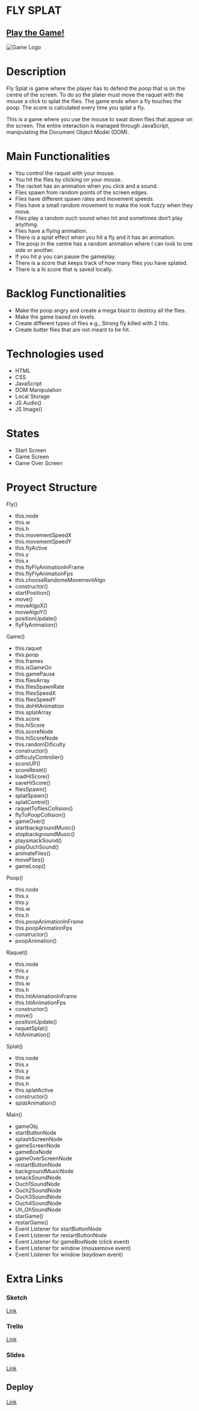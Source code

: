 # FLY SPLAT

## [Play the Game!](https://kekonline.github.io/Fly_Splat/)

![Game Logo](https://kekonline.github.io/Fly_Splat/images/Logo.png)

# Description

Fly Splat is game where the player has to defend the poop that is on the centre of the screen. To do so the plater must move the raquet with the mouse a click to splat the flies. The game ends when a fly touches the poop. The score is calculated every time you splat a fly.

This is a game where you use the mouse to swat down flies that appear on the screen. The entire interaction is managed through JavaScript, manipulating the Document Object Model (DOM).

# Main Functionalities

- You control the raquet with your mouse.
- You hit the flies by clicking on your mouse.
- The racket has an animation when you click and a sound.
- Flies spawn from random points of the screen edges.
- Flies have different spawn rates and movement speeds.
- Flies have a small random movement to make the look fuzzy when they move.
- Flies play a random ouch sound when hit and sometimes don’t play anything.
- Flies have a flying animation.
- There is a splat effect when you hit a fly and it has an animation.
- The poop in the centre has a random animation where I can look to one side or another.
- If you hit p you can pause the gameplay.
- There is a score that keeps track of how many flies you have splated.
- There is a hi score that is saved locally.

# Backlog Functionalities

- Make the poop angry and create a mega blast to destroy all the flies.
- Make the game based on levels.
- Create different types of flies e.g., Strong fly killed with 2 hits.
- Create butter flies that are not meant to be hit.

# Technologies used

- HTML
- CSS
- JavaScript
- DOM Manipulation
- Local Storage
- JS Audio()
- JS Image()

# States

- Start Screen
- Game Screen
- Game Over Screen

# Proyect Structure

Fly()

- this.node
- this.w
- this.h
- this.movementSpeedX
- this.movementSpeedY
- this.flyActive
- this.y
- this.x
- this.flyFlyAnimationInFrame
- this.flyFlyAnimationFps
- this.chooseRandomeMovementAlgo
- constructor()
- startPosition()
- move()
- moveAlgoX()
- moveAlgoY()
- positionUpdate()
- flyFlyAnimation()

Game()

- this.raquet
- this.poop
- this.frames
- this.isGameOn
- this.gamePause
- this.fliesArray
- this.fliesSpawnRate
- this.fliesSpeedX
- this.fliesSpeedY
- this.doHitAnimation
- this.splatArray
- this.score
- this.hiScore
- this.scoreNode
- this.hiScoreNode
- this.randomDificulty
- constructor()
- difficulyController()
- scoreUP()
- scoreReset()
- loadHiScore()
- saveHiScore()
- fliesSpawn()
- splatSpawn()
- splatControl()
- raquetTofliesCollision()
- flyToPoopCollision()
- gameOver()
- startbackgroundMusic()
- stopbackgroundMusic()
- playsmackSound()
- playOuchSound()
- animateFlies()
- moveFlies()
- gameLoop()

Poop()

- this.node
- this.x
- this.y
- this.w
- this.h
- this.poopAnimationInFrame
- this.poopAnimationFps
- constructor()
- poopAnimation()

Raquet()

- this.node
- this.x
- this.y
- this.w
- this.h
- this.hitAnimationInFrame
- this.hitAnimationFps
- constructor()
- move()
- positionUpdate()
- raquetSplat()
- hitAnimation()

Splat()

- this.node
- this.x
- this.y
- this.w
- this.h
- this.splatActive
- constructor()
- splatAnimation()

Main()

- gameObj
- startButtonNode
- splashScreenNode
- gameScreenNode
- gameBoxNode
- gameOverScreenNode
- restartButtonNode
- backgroundMusicNode
- smackSoundNode
- Ouch1SoundNode
- Ouch2SoundNode
- Ouch3SoundNode
- Ouch4SoundNode
- Uh_OhSoundNode
- starGame()
- restarGame()
- Event Listener for startButtonNode
- Event Listener for restartButtonNode
- Event Listener for gameBoxNode (click event)
- Event Listener for window (mousemove event)
- Event Listener for window (keydown event)

# Extra Links

### Sketch

[Link](https://kekonline.github.io/Fly_Splat/Idea/Fly_Splat.jpg)

### Trello

[Link](https://trello.com/invite/b/KHOYvy7Y/ATTI89c45e7f0aecc4f306ab00d956c15f41AD86AC44/fly-splat)

### Slides

[Link](https://docs.google.com/presentation/d/1BZLYBqqnliW_XrIxXUIWIJcMXlSvFyNiAnQ2KgbL4wk/edit?usp=sharing)

## Deploy

[Link](https://kekonline.github.io/Fly_Splat/)
